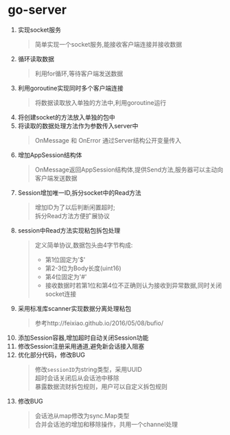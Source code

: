 # go-server

1. 实现socket服务  
    > 简单实现一个socket服务,能接收客户端连接并接收数据  
2. 循环读取数据  
    > 利用for循环,等待客户端发送数据  
3. 利用goroutine实现同时多个客户端连接  
    > 将数据读取放入单独的方法中,利用goroutine运行  
4. 将创建socket的方法放入单独的包中  
5. 将读取的数据处理方法作为参数传入server中  
    > OnMessage 和 OnError 通过Server结构公开变量传入  
6. 增加AppSession结构体  
    > OnMessage返回AppSession结构体,提供Send方法,服务器可以主动向客户端发送数据  
7. Session增加唯一ID,拆分socket中的Read方法  
    > 增加ID为了以后判断闲置超时;  
    拆分Read方法方便扩展协议  
8. session中Read方法实现粘包拆包处理  
    > 定义简单协议,数据包头由4字节构成:  
    > - 第1位固定为'$'  
    > - 第2-3位为Body长度(uint16)  
    > - 第4位固定为'#'  
    > - 接收数据时若第1位和第4位不正确则认为接收到异常数据,同时关闭socket连接  
9. 采用标准库scanner实现数据分离处理粘包  
    > 参考http://feixiao.github.io/2016/05/08/bufio/  
10. 添加Session容器,增加超时自动关闭Session功能  
11. 修改Session注册采用通道,避免新会话接入阻塞  
12. 优化部分代码，修改BUG  
    > 修改`sessionID`为string类型，采用UUID  
    超时会话关闭后从会话池中移除  
    暴露数据流财拆包规则，用户可以自定义拆包规则
13. 修改BUG  
    > 会话池从map修改为sync.Map类型  
    合并会话池的增加和移除操作，共用一个channel处理
